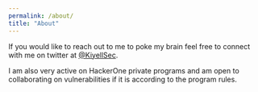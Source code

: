 ```yaml
---
permalink: /about/
title: "About"
---
```


If you would like to reach out to me to poke my brain feel free to connect with me on twitter at [@KiyellSec](https://twitter.com/KiyellSec).

I am also very active on HackerOne private programs and am open to collaborating on vulnerabilities if it is according to the program rules. 
